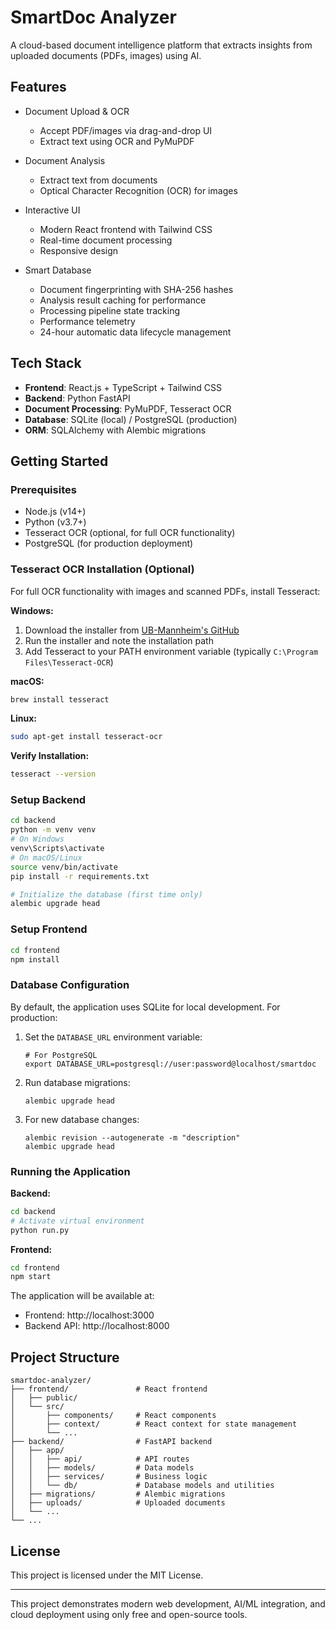# SmartDoc Analyzer

A cloud-based document intelligence platform that extracts insights from uploaded documents (PDFs, images) using AI.

## Features

- Document Upload & OCR
  - Accept PDF/images via drag-and-drop UI
  - Extract text using OCR and PyMuPDF

- Document Analysis
  - Extract text from documents
  - Optical Character Recognition (OCR) for images

- Interactive UI
  - Modern React frontend with Tailwind CSS
  - Real-time document processing
  - Responsive design
  
- Smart Database
  - Document fingerprinting with SHA-256 hashes
  - Analysis result caching for performance
  - Processing pipeline state tracking
  - Performance telemetry
  - 24-hour automatic data lifecycle management

## Tech Stack

- **Frontend**: React.js + TypeScript + Tailwind CSS
- **Backend**: Python FastAPI
- **Document Processing**: PyMuPDF, Tesseract OCR
- **Database**: SQLite (local) / PostgreSQL (production)
- **ORM**: SQLAlchemy with Alembic migrations

## Getting Started

### Prerequisites

- Node.js (v14+)
- Python (v3.7+)
- Tesseract OCR (optional, for full OCR functionality)
- PostgreSQL (for production deployment)

### Tesseract OCR Installation (Optional)

For full OCR functionality with images and scanned PDFs, install Tesseract:

**Windows:**
1. Download the installer from [UB-Mannheim's GitHub](https://github.com/UB-Mannheim/tesseract/wiki)
2. Run the installer and note the installation path
3. Add Tesseract to your PATH environment variable (typically `C:\Program Files\Tesseract-OCR`)

**macOS:**
```bash
brew install tesseract
```

**Linux:**
```bash
sudo apt-get install tesseract-ocr
```

**Verify Installation:**
```bash
tesseract --version
```

### Setup Backend

```bash
cd backend
python -m venv venv
# On Windows
venv\Scripts\activate
# On macOS/Linux
source venv/bin/activate
pip install -r requirements.txt

# Initialize the database (first time only)
alembic upgrade head
```

### Setup Frontend

```bash
cd frontend
npm install
```

### Database Configuration

By default, the application uses SQLite for local development. For production:

1. Set the `DATABASE_URL` environment variable:
   ```
   # For PostgreSQL
   export DATABASE_URL=postgresql://user:password@localhost/smartdoc
   ```

2. Run database migrations:
   ```
   alembic upgrade head
   ```

3. For new database changes:
   ```
   alembic revision --autogenerate -m "description"
   alembic upgrade head
   ```

### Running the Application

**Backend:**
```bash
cd backend
# Activate virtual environment
python run.py
```

**Frontend:**
```bash
cd frontend
npm start
```

The application will be available at:
- Frontend: http://localhost:3000
- Backend API: http://localhost:8000

## Project Structure

```
smartdoc-analyzer/
├── frontend/               # React frontend
│   ├── public/
│   └── src/
│       ├── components/     # React components
│       ├── context/        # React context for state management
│       └── ...
├── backend/                # FastAPI backend
│   ├── app/
│   │   ├── api/            # API routes
│   │   ├── models/         # Data models
│   │   ├── services/       # Business logic
│   │   └── db/             # Database models and utilities
│   ├── migrations/         # Alembic migrations
│   ├── uploads/            # Uploaded documents
│   └── ...
└── ...
```

## License

This project is licensed under the MIT License.

---

This project demonstrates modern web development, AI/ML integration, and cloud deployment using only free and open-source tools.

